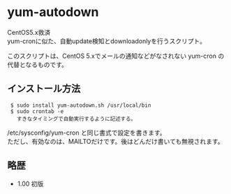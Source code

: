 # yum-autodown

 CentOS5.x救済  
 yum-cronに似た、自動update検知とdownloadonlyを行うスクリプト。  

 このスクリプトは、CentOS 5.xでメールの通知などがなされない yum-cron の代替となるものです。

## インストール方法

     $ sudo install yum-autodown.sh /usr/local/bin
     $ sudo crontab -e
       すきなタイミングで自動実行するように記述する。

/etc/sysconfig/yum-cron と同じ書式で設定を書きます。  
ただし、有効なのは、MAILTOだけです。後はどんだけ書いても無視されます。

## 略歴

+ 1.00 初版
